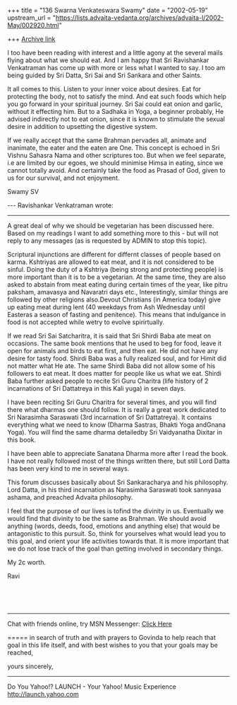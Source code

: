 +++
title = "136 Swarna Venkateswara Swamy"
date = "2002-05-19"
upstream_url = "https://lists.advaita-vedanta.org/archives/advaita-l/2002-May/002920.html"

+++
[Archive link](https://lists.advaita-vedanta.org/archives/advaita-l/2002-May/002920.html)

I too have been reading with interest and a little
agony at the several mails flying about what we should
eat. And I am happy that Sri Ravishankar Venkatraman
has come up with more or less what I wanted to say. I
too am being guided by Sri Datta, Sri Sai and Sri
Sankara and other Saints.

It all comes to this. Listen to your inner voice about
desires. Eat for protecting the body, not to satisfy
the mind. And eat such foods which help you go forward
in your spiritual journey. Sri Sai could eat onion and
garlic, without it effecting him. But to a Sadhaka in
Yoga, a beginner probably, He advised indirectly not
to eat onion, since it is known to stimulate the
sexual desire in addition to upsetting the digestive
system.

If we really accept that the same Brahman pervades
all, animate and inanimate, the eater and the eaten
are One. This concept is echoed in Sri Vishnu Sahasra
Nama and other scriptures too. But when we feel
separate, i.e are limited by our egoes, we should
minimise Himsa in eating, since we cannot totally
avoid. And certainly take the food as Prasad of God,
given to us for our survival, and not enjoyment.

Swamy SV


--- Ravishankar Venkatraman <sunlike at HOTMAIL.COM>
wrote:

<HR>
<html><div style='background-color:'><DIV>
<P>A great deal of why we should be vegetarian has
been discussed here. Based on my readings I want to
add something more to this - but will not reply to any
messages (as is requested by ADMIN to stop this
topic).</P>
<P>Scriptural injunctions are different for differnt
classes of people based on karma. Kshtriyas are
allowed to eat meat, and it is not considered to be
sinful. Doing the duty of a Kshtriya (being strong and
protecting people) is more important than it is
to be a vegetarian. At the same time, they are also
asked to abstain from meat eating during certain times
of the year, like pitru paksham, amavasya and
Navaratri days etc., Interestingly, similar things are
followed by other religions also.Devout
Christians (in America today) give up eating meat
during lent (40 weekdays from Ash Wednesday until
Easteras a season of fasting and penitence).
This means that indulgance in food is not accepted
while wetry to evolve spirirtually.</P>
<P>If we read Sri Sai Satcharitra, it is said that Sri
Shirdi Baba ate meat on occasions. The same book
mentions that he used to beg for food, leave it open
for animals and birds to eat first, and then eat. He
did not have any desire for tasty food. Shirdi Baba
was a fully realized soul, and for Himit did not
matter what He ate. The same Shirdi Baba did not allow
some of his followers to eat meat. It does matter for
people like us what we eat. Shirdi Baba further asked
people to recite Sri Guru Charitra (life history of 2
incarnations of Sri Dattatreya in this Kali yuga) in
seven days. </P>
<P>I have been reciting Sri Guru Charitra for several
times, and you will find there what dharmas one should
follow. It is really a great work dedicated to Sri
Narasimha Saraswati (3rd incarnation of Sri
Dattatreya). It contains everything what we need to
know (Dharma Sastras, Bhakti Yoga andGnana
Yoga). You will find the same dharma detailedby
Sri Vaidyanatha Dixitar in this book.</P>
<P>I have been able to appreciate Sanatana Dharma more
after I read the book. I have not really followed most
of the things written there, but still Lord Datta has
been very kind to me in several ways.</P>
<P>This forum discusses basically about Sri
Sankaracharya and his philosophy. Lord Datta, in his
third incarnation as Narasimha Saraswati took sannyasa
ashama, and preached Advaita philosophy. </P>
<P>I feel that the purpose of our lives is
tofind the divinity in us. Eventually we would
find that divinity to be the same as Brahman. We
should avoid anything (words, deeds, food, emotions
and anything else) that would be antagonistic to this
pursuit. So, think for yourselves what would lead you
to this goal, and orient your life activities towards
that. It is more important that we do not lose track
of the goal than getting involved in secondary
things.</P>
<P>My 2c worth.</P>
<P>Ravi</P>
<P><BR></P></DIV>
<DIV></DIV>
<DIV></DIV></div><br clear=all><hr>Chat with friends
online, try MSN Messenger: <a
href='http://g.msn.com/1HM305401/43'>Click
Here</a><br></html>


=====
in search of truth and with prayers to Govinda to help reach  that goal in this life itself, and with best wishes to you that your goals may be reached,

yours sincerely,

__________________________________________________
Do You Yahoo!?
LAUNCH - Your Yahoo! Music Experience
http://launch.yahoo.com

